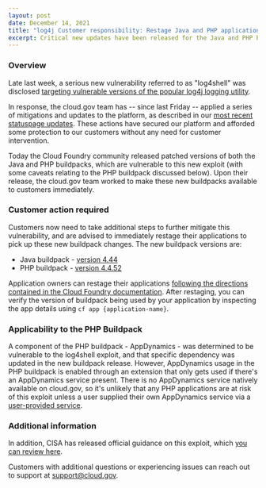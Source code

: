 ```yaml
---
layout: post
date: December 14, 2021
title: "log4j Customer responsibility: Restage Java and PHP applications to Mitigate log4shell exploit" 
excerpt: Critical new updates have been released for the Java and PHP buildpacks and customers should restage their apps immediately.
---
```


### Overview

Late last week, a serious new vulnerability referred to as "log4shell" was disclosed [targeting vulnerable versions of the popular log4j logging utility](https://nvd.nist.gov/vuln/detail/CVE-2021-44228). 

In response, the cloud.gov team has -- since last Friday -- applied a series of mitigations and updates to the platform, as described in our [most recent statuspage updates](https://cloudgov.statuspage.io/incidents/hc60k5316r34). These actions have secured our platform and afforded some protection to our customers without any need for customer intervention.

Today the Cloud Foundry community released patched versions of both the Java and PHP buildpacks, which are vulnerable to this new exploit (with some caveats relating to the PHP buildpack discussed below). Upon their release, the cloud.gov team worked to make these new buildpacks available to customers immediately. 

### Customer action required

Customers now need to take additional steps to further mitigate this vulnerability, and are advised to immediately restage their applications to pick up these new buildpack changes. The new buildpack versions are:

* Java buildpack - [version 4.44](https://github.com/cloudfoundry/java-buildpack/releases/tag/v4.44)
* PHP buildpack - [version 4.4.52](https://github.com/cloudfoundry/php-buildpack/releases/tag/v4.4.52)

Application owners can restage their applications [following the directions contained in the Cloud Foundry documentation](https://docs.cloudfoundry.org/devguide/deploy-apps/start-restart-restage.html#restage). After restaging, you can verify the version of buildpack being used by your application by inspecting the app details using `cf app {application-name}`.

### Applicability to the PHP Buildpack

A component of the PHP buildpack - AppDynamics - was determined to be vulnerable to the log4shell exploit, and that specific dependency was updated in the new buildpack release. However, AppDynamics usage in the PHP buildpack is enabled through an extension that only gets used if there's an AppDynamics service present. There is no AppDynamics service natively available on cloud.gov, so it's unlikely that any PHP applications are at risk of this exploit unless a user supplied their own AppDynamics service via a [user-provided service](https://docs.cloudfoundry.org/devguide/services/user-provided.html).

### Additional information 

In addition, CISA has released official guidance on this exploit, which [you can review here](https://www.cisa.gov/uscert/apache-log4j-vulnerability-guidance). 

Customers with additional questions or experiencing issues can reach out to support at [support@cloud.gov](mailto:support@cloud.gov).




